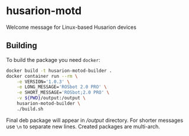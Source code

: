 # husarion-motd

Welcome message for Linux-based Husarion devices

## Building

To build the package you need `docker`:

```bash
docker build -t husarion-motod-builder .
docker container run --rm \
    -e VERSION='1.0.3' \
    -e LONG_MESSAGE='ROSbot 2.0 PRO' \
    -e SHORT_MESSAGE='ROSbot;2.0 PRO' \
    -v ${PWD}/output:/output \
    husarion-motod-builder \
    ./build.sh
```
Final deb package will appear in */output* directory. For shorter messages use `\n` to separate new lines. Created packages are multi-arch.
